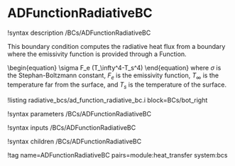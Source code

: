 # ADFunctionRadiativeBC

!syntax description /BCs/ADFunctionRadiativeBC

This boundary condition computes the radiative heat flux from a boundary where the
emissivity function is provided through a Function.

\begin{equation}
 \sigma F_e (T_\infty^4-T_s^4)
\end{equation}
where $\sigma$ is the Stephan-Boltzmann constant, $F_e$ is the emissivity function,
$T_\infty$ is the temperature far from the surface, and $T_s$ is the temperature of
the surface.

!listing radiative_bcs/ad_function_radiative_bc.i block=BCs/bot_right

!syntax parameters /BCs/ADFunctionRadiativeBC

!syntax inputs /BCs/ADFunctionRadiativeBC

!syntax children /BCs/ADFunctionRadiativeBC

!tag name=ADFunctionRadiativeBC pairs=module:heat_transfer system:bcs
